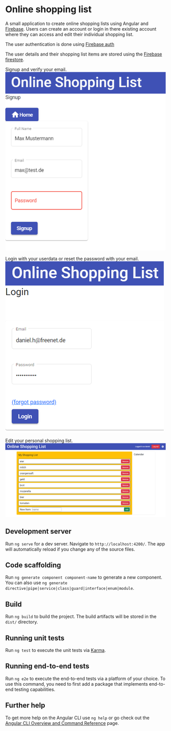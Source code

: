 # Online shopping list
A small application to create online shopping lists 
using Angular and [Firebase](https://firebase.google.com).
Users can create an account or login in there existing account where
they can access and edit their individual shopping list.

The user authentication is done using [Firebase auth](https://firebase.google.com/products/auth) 

The user details and their shopping list items 
are stored using the [Firebase firestore](https://firebase.google.com/products/firestore).

Signup and verify your email.  
![signup screenshot](src/assets/signup_screenshot.png)

Login with your userdata or reset the password with your email.
![login screenshot](src/assets/login_screenshot.png)

Edit your personal shopping list.
![list screenshot](src/assets/list_screenshot.png)


## Development server

Run `ng serve` for a dev server. Navigate to `http://localhost:4200/`. The app will automatically reload if you change any of the source files.

## Code scaffolding

Run `ng generate component component-name` to generate a new component. You can also use `ng generate directive|pipe|service|class|guard|interface|enum|module`.

## Build

Run `ng build` to build the project. The build artifacts will be stored in the `dist/` directory.

## Running unit tests

Run `ng test` to execute the unit tests via [Karma](https://karma-runner.github.io).

## Running end-to-end tests

Run `ng e2e` to execute the end-to-end tests via a platform of your choice. To use this command, you need to first add a package that implements end-to-end testing capabilities.

## Further help

To get more help on the Angular CLI use `ng help` or go check out the [Angular CLI Overview and Command Reference](https://angular.io/cli) page.

